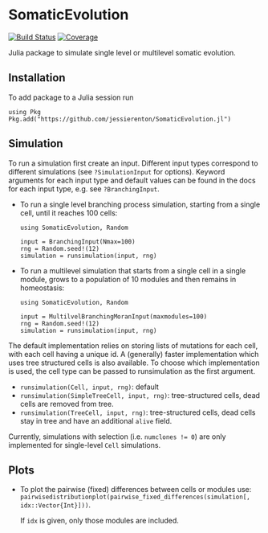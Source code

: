 # SomaticEvolution

[![Build Status](https://github.com/jessierenton/SomaticEvolution.jl/actions/workflows/CI.yml/badge.svg?branch=main)](https://github.com/jessierenton/SomaticEvolution.jl/actions/workflows/CI.yml?query=branch%3Amain)
[![Coverage](https://codecov.io/gh/jessierenton/SomaticEvolution.jl/branch/main/graph/badge.svg)](https://codecov.io/gh/jessierenton/SomaticEvolution.jl)

Julia package to simulate single level or multilevel somatic evolution. 

## Installation
To add package to a Julia session run 
```
using Pkg
Pkg.add("https://github.com/jessierenton/SomaticEvolution.jl")
```
## Simulation

To run a simulation first create an input. Different input types correspond to different 
simulations (see `?SimulationInput` for options). Keyword arguments for each input type and default values can be found in the docs for each input type, e.g. see `?BranchingInput`.

- To run a single level branching process simulation, starting from a single cell, until it
  reaches 100 cells: 
  ```   
  using SomaticEvolution, Random

  input = BranchingInput(Nmax=100)
  rng = Random.seed!(12)
  simulation = runsimulation(input, rng)
  ```

- To run a multilevel simulation that starts from a single cell in a single module, grows to 
  a population of 10 modules and then remains in homeostasis:

  ```
  using SomaticEvolution, Random

  input = MultilvelBranchingMoranInput(maxmodules=100)
  rng = Random.seed!(12)
  simulation = runsimulation(input, rng)
  ```
The default implementation relies on storing lists of mutations for each cell, with each
cell having a unique id. A (generally) faster implementation which uses tree structured 
cells is also available. To choose which implementation is used, the cell type can be
passed to runsimulation as the first argument.

- `runsimulation(Cell, input, rng)`: default
- `runsimulation(SimpleTreeCell, input, rng)`: tree-structured cells, dead cells are
  removed from tree.
- `runsimulation(TreeCell, input, rng)`: tree-structured cells, dead cells stay in tree and
  have an additional `alive` field.

Currently, simulations with selection (i.e. `numclones != 0`) are only implemented for 
single-level `Cell` simulations.

## Plots

- To plot the pairwise (fixed) differences between cells or modules use:
  `pairwisedistributionplot(pairwise_fixed_differences(simulation[, idx::Vector{Int}]))`.
  
  If `idx` is given, only those modules are included.
